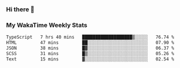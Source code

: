 ### Hi there 👋

<!--
**royschrauwen/royschrauwen** is a ✨ _special_ ✨ repository because its `README.md` (this file) appears on your GitHub profile.

Here are some ideas to get you started:

- 🔭 I’m currently working on ...
- 🌱 I’m currently learning ...
- 👯 I’m looking to collaborate on ...
- 🤔 I’m looking for help with ...
- 💬 Ask me about ...
- 📫 How to reach me: ...
- 😄 Pronouns: ...
- ⚡ Fun fact: ...
-->


### My WakaTime Weekly Stats
<!--START_SECTION:waka-->

```txt
TypeScript   7 hrs 40 mins   ███████████████████▒░░░░░   76.74 %
HTML         47 mins         ██░░░░░░░░░░░░░░░░░░░░░░░   07.90 %
JSON         38 mins         █▓░░░░░░░░░░░░░░░░░░░░░░░   06.37 %
SCSS         31 mins         █▒░░░░░░░░░░░░░░░░░░░░░░░   05.26 %
Text         15 mins         ▓░░░░░░░░░░░░░░░░░░░░░░░░   02.54 %
```

<!--END_SECTION:waka-->
